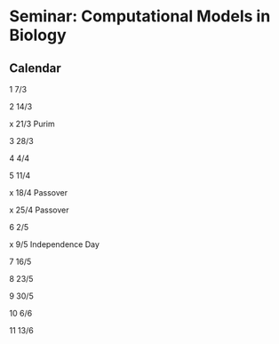 # Seminar: Computational Models in Biology
## Calendar

1   7/3

2   14/3

x   21/3 Purim

3   28/3 

4   4/4

5   11/4

x   18/4 Passover

x   25/4 Passover

6   2/5 

x   9/5 Independence Day

7   16/5

8   23/5 

9   30/5

10  6/6

11  13/6


